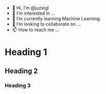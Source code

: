 

- 👋 Hi, I’m @juziegl
- 👀 I’m interested in ...
- 🌱 I’m currently learning Machine Learning. 
- 💞️ I’m looking to collaborate on ...
- 📫 How to reach me ...

<!---
juziegl/juziegl is a ✨ special ✨ repository because its `README.md` (this file) appears on your GitHub profile.
You can click the Preview link to take a look at your changes.
--->

<h1>Heading 1</h1>
<h2>Heading 2</h2>
<h3>Heading 3</h

[logo]: https://github.com/adam-p/markdown-here/raw/master/src/common/images/icon48.png "Logo Title Text 2"
